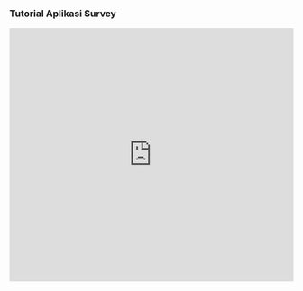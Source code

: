 ### Tutorial Aplikasi Survey
<iframe width="100%" height="450" src="https://www.youtube.com/embed/_ttkL21Mnhk" title="tutorial aplikasi survey" frameborder="0" allow="accelerometer; autoplay; clipboard-write; encrypted-media; gyroscope; picture-in-picture" allowfullscreen ></iframe>